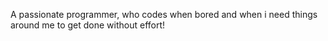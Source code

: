 A passionate programmer, who codes when bored and when i need things around me to get done without effort!
